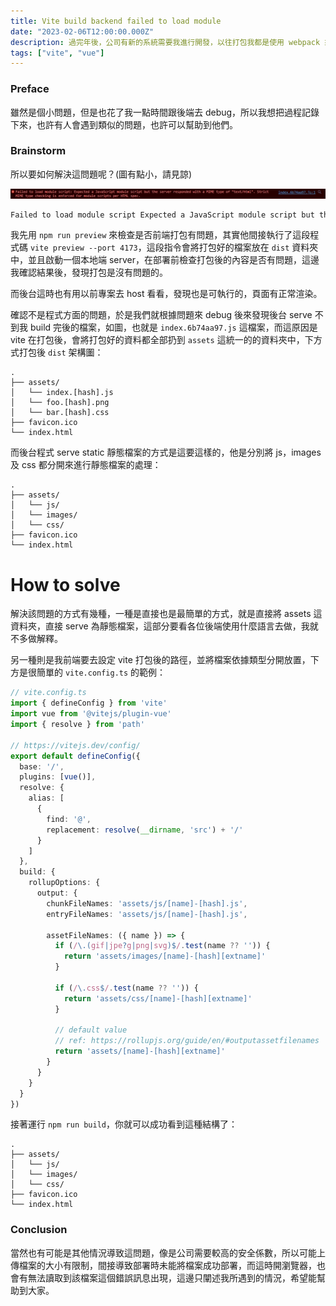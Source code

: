 ```yaml
---
title: Vite build backend failed to load module
date: "2023-02-06T12:00:00.000Z"
description: 過完年後，公司有新的系統需要我進行開發，以往打包我都是使用 webpack 來進行，而這次的專案我選擇使用 vite 來進行開發，一切都很順利，但是打包好，扔給後端 host 後，卻跑出了 Failed to load module script Expected a JavaScript module script but the server responded with a MIME type of "text/html". Strict MIME type checking is enforced for module scripts per HTML spec。
tags: ["vite", "vue"]
---
```


### Preface

雖然是個小問題，但是也花了我一點時間跟後端去 debug，所以我想把過程記錄下來，也許有人會遇到類似的問題，也許可以幫助到他們。

### Brainstorm

所以要如何解決這問題呢？(圖有點小，請見諒)

<img src='../../../src/assets/vite-build-error-message.png' alt='image'>
<br>

```bash
Failed to load module script Expected a JavaScript module script but the server responded with a MIME type of "text/html". Strict MIME type checking is enforced for module scripts per HTML spec.
```

我先用 `npm run preview` 來檢查是否前端打包有問題，其實他間接執行了這段程式碼 `vite preview --port 4173`，這段指令會將打包好的檔案放在 `dist` 資料夾中，並且啟動一個本地端 server，在部署前檢查打包後的內容是否有問題，這邊我確認結果後，發現打包是沒有問題的。

而後台這時也有用以前專案去 host 看看，發現也是可執行的，頁面有正常渲染。

確認不是程式方面的問題，於是我們就根據問題來 debug 後來發現後台 serve 不到我 build 完後的檔案，如圖，也就是 `index.6b74aa97.js` 這檔案，而這原因是 vite 在打包後，會將打包好的資料都全部扔到 `assets` 這統一的的資料夾中，下方式打包後 `dist` 架構圗：

```
.
├── assets/
│   └── index.[hash].js
│   └── foo.[hash].png
│   └── bar.[hash].css
├── favicon.ico
└── index.html
```

而後台程式 serve static 靜態檔案的方式是這要這樣的，他是分別將 js，images 及 css 都分開來進行靜態檔案的處理：

```
.
├── assets/
│   └── js/
│   └── images/
│   └── css/
├── favicon.ico
└── index.html
```

# How to solve

解決該問題的方式有幾種，一種是直接也是最簡單的方式，就是直接將 assets 這資料夾，直接 serve 為靜態檔案，這部分要看各位後端使用什麼語言去做，我就不多做解釋。

另一種則是我前端要去設定 vite 打包後的路徑，並將檔案依據類型分開放置，下方是很簡單的 `vite.config.ts` 的範例：

```ts
// vite.config.ts
import { defineConfig } from 'vite'
import vue from '@vitejs/plugin-vue'
import { resolve } from 'path'

// https://vitejs.dev/config/
export default defineConfig({
  base: '/',
  plugins: [vue()],
  resolve: {
    alias: [
      {
        find: '@',
        replacement: resolve(__dirname, 'src') + '/'
      }
    ]
  },
  build: {
    rollupOptions: {
      output: {
        chunkFileNames: 'assets/js/[name]-[hash].js',
        entryFileNames: 'assets/js/[name]-[hash].js',

        assetFileNames: ({ name }) => {
          if (/\.(gif|jpe?g|png|svg)$/.test(name ?? '')) {
            return 'assets/images/[name]-[hash][extname]'
          }

          if (/\.css$/.test(name ?? '')) {
            return 'assets/css/[name]-[hash][extname]'
          }

          // default value
          // ref: https://rollupjs.org/guide/en/#outputassetfilenames
          return 'assets/[name]-[hash][extname]'
        }
      }
    }
  }
})
```

接著運行 `npm run build`，你就可以成功看到這種結構了：

```
.
├── assets/
│   └── js/
│   └── images/
│   └── css/
├── favicon.ico
└── index.html
```

### Conclusion

當然也有可能是其他情況導致這問題，像是公司需要較高的安全係數，所以可能上傳檔案的大小有限制，間接導致部署時未能將檔案成功部署，而這時開瀏覽器，也會有無法讀取到該檔案這個錯誤訊息出現，這邊只闡述我所遇到的情況，希望能幫助到大家。

